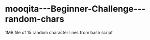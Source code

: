 # mooqita---Beginner-Challenge---random-chars
1MB file of 15 random character lines from bash script

